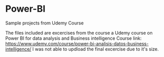 # Power-BI
Sample projects from Udemy Course


The files included are excercises from the course a Udemy course on Power BI for data analysis and Business intelligence
Course link: https://www.udemy.com/course/power-bi-analisis-datos-business-intelligence/
I was not able to updload the final excercise due to it's size.
